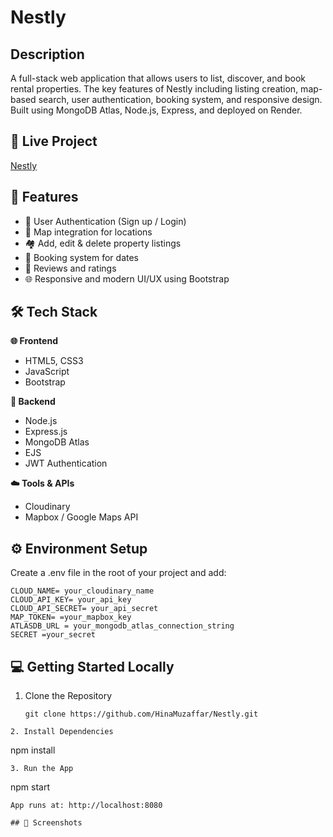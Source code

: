 # Nestly

## Description
A full-stack web application that allows users to list, discover, and book rental properties. The key features of Nestly including listing creation, map-based search, user authentication, booking system, and responsive design. Built using MongoDB Atlas, Node.js, Express, and deployed on Render.

## 🔗 Live Project
<a href="https://nestly-zn8n.onrender.com/listings">Nestly</a>

## 📌 Features
- 🔐 User Authentication (Sign up / Login)
- 📍 Map integration for locations
- 🏘️ Add, edit & delete property listings
- 📆 Booking system for dates
- 💬 Reviews and ratings
- 🌐 Responsive and modern UI/UX using Bootstrap

## 🛠️ Tech Stack
<b> 🌐 Frontend </b>
- HTML5, CSS3
- JavaScript 
- Bootstrap
  
<b> 🔧 Backend </b>
- Node.js
- Express.js
- MongoDB Atlas
- EJS
- JWT Authentication

<b> ☁️ Tools & APIs </b>
- Cloudinary 
- Mapbox / Google Maps API

## ⚙️ Environment Setup
Create a .env file in the root of your project and add:
```
CLOUD_NAME= your_cloudinary_name
CLOUD_API_KEY= your_api_key
CLOUD_API_SECRET= your_api_secret
MAP_TOKEN= =your_mapbox_key
ATLASDB_URL = your_mongodb_atlas_connection_string
SECRET =your_secret
```
## 💻 Getting Started Locally
1. Clone the Repository
   ```
   git clone https://github.com/HinaMuzaffar/Nestly.git
```
2. Install Dependencies
```
npm install
```
3. Run the App
```
npm start
```
App runs at: http://localhost:8080

## 📸 Screenshots

